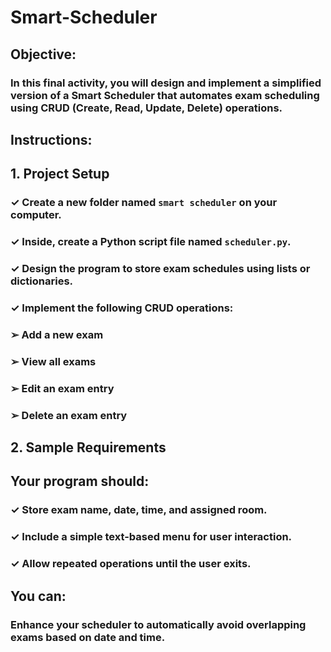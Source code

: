 # Smart-Scheduler

## Objective:

### In this final activity, you will design and implement a simplified version of a Smart Scheduler that automates exam scheduling using CRUD (Create, Read, Update, Delete) operations.


## Instructions:

## 1. Project Setup

### ✓ Create a new folder named `smart scheduler` on your computer.
### ✓ Inside, create a Python script file named `scheduler.py`.
### ✓ Design the program to store exam schedules using lists or dictionaries.
### ✓ Implement the following CRUD operations:
### ➢ Add a new exam
### ➢ View all exams
### ➢ Edit an exam entry
### ➢ Delete an exam entry


## 2. Sample Requirements

## Your program should:

### ✓ Store exam name, date, time, and assigned room.
### ✓ Include a simple text-based menu for user interaction.
### ✓ Allow repeated operations until the user exits.


## You can:

### Enhance your scheduler to automatically avoid overlapping  exams based on date and time.